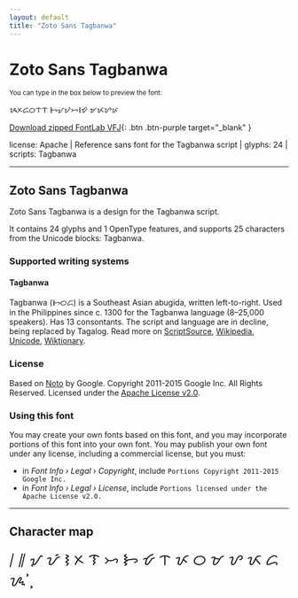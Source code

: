 ```yaml
---
layout: default
title: "Zoto Sans Tagbanwa"
---
```


# Zoto Sans Tagbanwa

<small>You can type in the box below to preview the font:</small>

<div contenteditable="true" class="texteditor" style="font-family: 'Zoto Sans Tagbanwa';">
<p spellcheck="false">ᝰᝣᝯᝪᝨᝤ ᝦᝠᝡᝥᝢᝧ ᝫᝮᝬᝩ</p>
</div>

[Download zipped FontLab VFJ](https://downgit.github.io/#/home?url=https://github.com/fontlabcom/getgo-fonts/blob/main/getgo-fonts/apache/zotosans/zotosans-tagbanwa.vfj){: .btn .btn-purple target="_blank" }

license: Apache \| Reference sans font for the Tagbanwa script \| glyphs: 24 \| scripts: Tagbanwa

---


## Zoto Sans Tagbanwa

Zoto Sans Tagbanwa is a design for the Tagbanwa script.

It contains 24 glyphs and 1 OpenType features, and supports 25 characters from the Unicode blocks: Tagbanwa.


### Supported writing systems


#### Tagbanwa

Tagbanwa (ᝦᝪᝯ) is a Southeast Asian abugida, written left-to-right. Used in the Philippines since c. 1300 for the Tagbanwa language (8–25,000 speakers). Has 13 consontants. The script and language are in decline, being replaced by Tagalog. Read more on [ScriptSource](https://scriptsource.org/scr/Tagb), [Wikipedia](https://en.wikipedia.org/wiki/ISO_15924:Tagb), [Unicode](https://www.unicode.org/versions/Unicode13.0.0/ch17.pdf#G26441), [Wiktionary](https://en.wiktionary.org/wiki/Category:Tagbanwa_script).


### License

Based on [Noto](https://github.com/notofonts) by Google. Copyright 2011-2015 Google Inc. All Rights Reserved. Licensed under the [Apache License v2.0](https://www.apache.org/licenses/LICENSE-2.0.txt).

### Using this font

You may create your own fonts based on this font, and you may incorporate portions of this font into your own font. You may publish your own font under any license, including a commercial license, but you must:

- in _Font Info › Legal › Copyright_, include `Portions Copyright 2011-2015 Google Inc.`
- in _Font Info › Legal › License_, include `Portions licensed under the Apache License v2.0.`


---

## Character map

<div style="font-family: 'Zoto Sans Tagbanwa'; font-size: 2em;">
᜵ ᜶ ᝠ ᝡ ᝢ ᝣ ᝤ ᝥ ᝦ ᝧ ᝨ ᝩ ᝪ ᝫ ᝬ ᝮ ᝯ ᝰ ᝲ ᝳ
</div>

